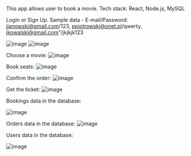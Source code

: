 This app allows user to book a movie. Tech stack: React, Node.js, MySQL

Login or Sign Up. Sample data - E-mail/Password: jjanowski@gmail.com/123, ppiotrowski@onet.pl/qwerty, jkowalski@gmail.com"/jkjkjk123

![image](https://github.com/gracjanh/MoviesBookingReact/assets/74767350/e8f9a6cf-7e74-47a6-943a-25342969abad)
![image](https://github.com/gracjanh/MoviesBookingReact/assets/74767350/dd6533c0-b4ca-4aaf-a8a1-cc3423a32a22)

Choose a movie:
![image](https://github.com/gracjanh/MoviesBookingReact/assets/74767350/15f2742d-263b-479d-bba4-15d4c08461da)

Book seats:
![image](https://github.com/gracjanh/MoviesBookingReact/assets/74767350/d0b606ea-c26f-4e13-9044-7e57bd2a4e00)


Confirm the order:
![image](https://github.com/gracjanh/MoviesBookingReact/assets/74767350/17927358-881a-4c3d-a351-3dcef4206388)

Get the ticket:
![image](https://github.com/gracjanh/MoviesBookingReact/assets/74767350/7bae7fbe-8ace-4093-832e-ea77f95b7d50)


Bookings data in the database:

![image](https://github.com/gracjanh/MoviesBookingReact/assets/74767350/c4cc6b25-60e6-4a97-831b-4e6e632ae510)


Orders data in the database:
![image](https://github.com/gracjanh/MoviesBookingReact/assets/74767350/3ea2c4b7-b6fc-4cca-8805-d09b7b850bc0)


Users data in the database:

![image](https://github.com/gracjanh/MoviesBookingReact/assets/74767350/4f6d6389-4185-4aec-b601-b7b2f945096e)


